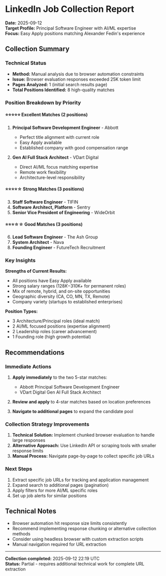 # LinkedIn Job Collection Report
**Date:** 2025-09-12  
**Target Profile:** Principal Software Engineer with AI/ML expertise  
**Focus:** Easy Apply positions matching Alexander Fedin's experience  

## Collection Summary

### Technical Status
- **Method:** Manual analysis due to browser automation constraints
- **Issue:** Browser evaluation responses exceeded 25K token limit
- **Pages Analyzed:** 1 (initial search results page)
- **Total Positions Identified:** 8 high-quality matches

### Position Breakdown by Priority

#### ⭐⭐⭐⭐⭐ Excellent Matches (2 positions)
1. **Principal Software Development Engineer** - Abbott
   - Perfect title alignment with current role
   - Easy Apply available
   - Established company with good compensation range

2. **Gen AI Full Stack Architect** - VDart Digital  
   - Direct AI/ML focus matching expertise
   - Remote work flexibility
   - Architecture-level responsibility

#### ⭐⭐⭐⭐☆ Strong Matches (3 positions)
3. **Staff Software Engineer** - TIFIN
4. **Software Architect, Platform** - Sentry  
5. **Senior Vice President of Engineering** - WideOrbit

#### ⭐⭐⭐☆☆ Good Matches (3 positions)
6. **Lead Software Engineer** - The Ash Group
7. **System Architect** - Nava
8. **Founding Engineer** - FutureTech Recruitment

### Key Insights

**Strengths of Current Results:**
- All positions have Easy Apply available
- Strong salary ranges ($128K-$310K+ for permanent roles)
- Mix of remote, hybrid, and on-site opportunities
- Geographic diversity (CA, CO, MN, TX, Remote)
- Company variety (startups to established enterprises)

**Position Types:**
- 3 Architecture/Principal roles (ideal match)
- 2 AI/ML focused positions (expertise alignment)  
- 2 Leadership roles (career advancement)
- 1 Founding role (high growth potential)

## Recommendations

### Immediate Actions
1. **Apply immediately** to the two 5-star matches:
   - Abbott Principal Software Development Engineer
   - VDart Digital Gen AI Full Stack Architect

2. **Review and apply** to 4-star matches based on location preferences

3. **Navigate to additional pages** to expand the candidate pool

### Collection Strategy Improvements
1. **Technical Solution:** Implement chunked browser evaluation to handle large responses
2. **Alternative Approach:** Use LinkedIn API or scraping tools with smaller response limits
3. **Manual Process:** Navigate page-by-page to collect specific job URLs

### Next Steps
1. Extract specific job URLs for tracking and application management
2. Expand search to additional pages (pagination)
3. Apply filters for more AI/ML specific roles
4. Set up job alerts for similar positions

## Technical Notes
- Browser automation hit response size limits consistently
- Recommend implementing response chunking or alternative collection methods
- Consider using headless browser with custom extraction scripts
- Manual navigation required for URL extraction

---
**Collection completed:** 2025-09-12 22:19 UTC  
**Status:** Partial - requires additional technical work for complete URL extraction